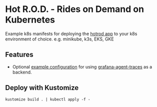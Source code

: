 # Hot R.O.D. - Rides on Demand on Kubernetes

Example k8s manifests for deploying the [hotrod app](../hotrod) to your k8s environment of choice. e.g. minikube, k3s, EKS, GKE

## Features

- Optional [example configuration](kustomize.yaml) for using [grafana-agent-traces](https://grafana.com/docs/grafana-cloud/traces/set-up-and-use-tempo/) as a backend.

## Deploy with Kustomize

```
kustomize build . | kubectl apply -f -
```
